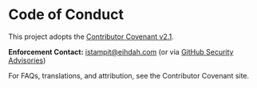 # Code of Conduct

This project adopts the [Contributor Covenant v2.1](https://www.contributor-covenant.org/version/2/1/code_of_conduct/).

**Enforcement Contact:** istampit@eihdah.com (or via [GitHub Security Advisories][gh-sec-advisories])

[gh-sec-advisories]: https://docs.github.com/en/code-security/security-advisories

For FAQs, translations, and attribution, see the Contributor Covenant site.

